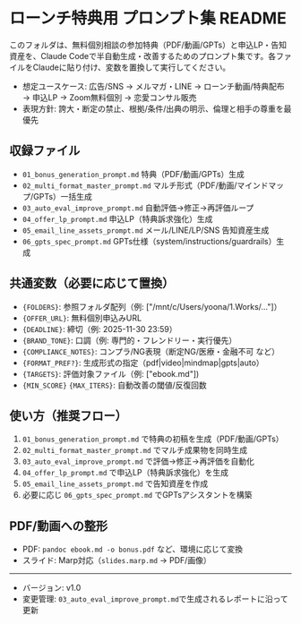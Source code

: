 # ローンチ特典用 プロンプト集 README

このフォルダは、無料個別相談の参加特典（PDF/動画/GPTs）と申込LP・告知資産を、Claude Codeで半自動生成・改善するためのプロンプト集です。各ファイルをClaudeに貼り付け、変数を置換して実行してください。

- 想定ユースケース: 広告/SNS → メルマガ・LINE → ローンチ動画/特典配布 → 申込LP → Zoom無料個別 → 恋愛コンサル販売
- 表現方針: 誇大・断定の禁止、根拠/条件/出典の明示、倫理と相手の尊重を最優先

## 収録ファイル
- `01_bonus_generation_prompt.md` 特典（PDF/動画/GPTs）生成
- `02_multi_format_master_prompt.md` マルチ形式（PDF/動画/マインドマップ/GPTs）一括生成
- `03_auto_eval_improve_prompt.md` 自動評価→修正→再評価ループ
- `04_offer_lp_prompt.md` 申込LP（特典訴求強化）生成
- `05_email_line_assets_prompt.md` メール/LINE/LP/SNS 告知資産生成
- `06_gpts_spec_prompt.md` GPTs仕様（system/instructions/guardrails）生成

## 共通変数（必要に応じて置換）
- `{FOLDERS}`: 参照フォルダ配列（例: ["/mnt/c/Users/yoona/1.Works/..."]）
- `{OFFER_URL}`: 無料個別申込みURL
- `{DEADLINE}`: 締切（例: 2025-11-30 23:59）
- `{BRAND_TONE}`: 口調（例: 専門的・フレンドリー・実行優先）
- `{COMPLIANCE_NOTES}`: コンプラ/NG表現（断定NG/医療・金融不可 など）
- `{FORMAT_PREF?}`: 生成形式の指定（pdf|video|mindmap|gpts|auto）
- `{TARGETS}`: 評価対象ファイル（例: ["ebook.md"]) 
- `{MIN_SCORE}` `{MAX_ITERS}`: 自動改善の閾値/反復回数

## 使い方（推奨フロー）
1) `01_bonus_generation_prompt.md` で特典の初稿を生成（PDF/動画/GPTs）
2) `02_multi_format_master_prompt.md` でマルチ成果物を同時生成
3) `03_auto_eval_improve_prompt.md` で評価→修正→再評価を自動化
4) `04_offer_lp_prompt.md` で申込LP（特典訴求強化）を生成
5) `05_email_line_assets_prompt.md` で告知資産を作成
6) 必要に応じ `06_gpts_spec_prompt.md` でGPTsアシスタントを構築

## PDF/動画への整形
- PDF: `pandoc ebook.md -o bonus.pdf` など、環境に応じて変換
- スライド: Marp対応（`slides.marp.md` → PDF/画像）

---
- バージョン: v1.0
- 変更管理: `03_auto_eval_improve_prompt.md`で生成されるレポートに沿って更新

